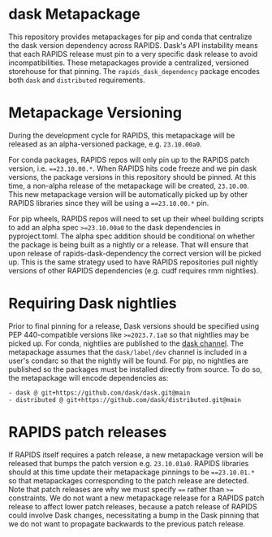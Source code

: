 # dask Metapackage

This repository provides metapackages for pip and conda that centralize the dask version dependency across RAPIDS.
Dask's API instability means that each RAPIDS release must pin to a very specific dask release to avoid incompatibilities.
These metapackages provide a centralized, versioned storehouse for that pinning.
The `rapids_dask_dependency` package encodes both `dask` and `distributed` requirements.

# Metapackage Versioning

During the development cycle for RAPIDS, this metapackage will be released as an alpha-versioned package, e.g. `23.10.00a0`.

For conda packages, RAPIDS repos will only pin up to the RAPIDS patch version, i.e. `==23.10.00.*`.
When RAPIDS hits code freeze and we pin dask versions, the package versions in this repository should be pinned.
At this time, a non-alpha release of the metapackage will be created, `23.10.00`.
This new metapackage version will be automatically picked up by other RAPIDS libraries since they will be using a `==23.10.00.*` pin.

For pip wheels, RAPIDS repos will need to set up their wheel building scripts to add an alpha spec `>=23.10.00a0` to the dask dependencies in pyproject.toml.
The alpha spec addition should be conditional on whether the package is being built as a nightly or a release.
That will ensure that upon release of rapids-dask-dependency the correct version will be picked up.
This is the same strategy used to have RAPIDS repositories pull nightly versions of other RAPIDS dependencies (e.g. cudf requires rmm nightlies).

# Requiring Dask nightlies

Prior to final pinning for a release, Dask versions should be specified using PEP 440-compatible versions like `>=2023.7.1a0` so that nightlies may be picked up.
For conda, nightlies are published to the [dask channel](https://anaconda.org/dask/).
The metapackage assumes that the `dask/label/dev` channel is included in a user's condarc so that the nightly will be found.
For pip, no nightlies are published so the packages must be installed directly from source.
To do so, the metapackage will encode dependencies as:
```
- dask @ git+https://github.com/dask/dask.git@main
- distributed @ git+https://github.com/dask/distributed.git@main
```

# RAPIDS patch releases

If RAPIDS itself requires a patch release, a new metapackage version will be released that bumps the patch version e.g. `23.10.01a0`.
RAPIDS libraries should at this time update their metapackage pinnings to be `==23.10.01.*` so that metapackages corresponding to the patch release are detected.
Note that patch releases are why we must specify `==` rather than `>=` constraints.
We do not want a new metapackage release for a RAPIDS patch release to affect lower patch releases, because a patch release of RAPIDS could involve Dask changes, necessitating a bump in the Dask pinning that we do not want to propagate backwards to the previous patch release.

